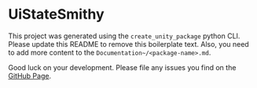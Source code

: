 # UiStateSmithy

This project was generated using the `create_unity_package`
python CLI. Please update this README to remove this
boilerplate text. Also, you need to add more content to
the `Documentation~/<package-name>.md`.

Good luck on your development. Please file any issues you
find on the
[GitHub Page](https://github.com/ShiJbey/create_unity_package).
